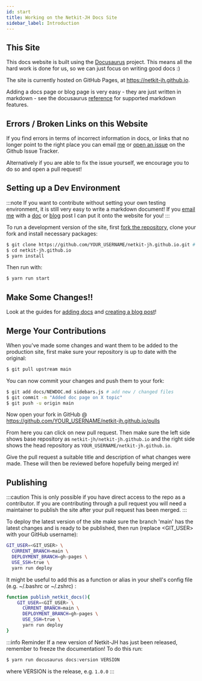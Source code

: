 ```yaml
---
id: start
title: Working on the Netkit-JH Docs Site
sidebar_label: Introduction
---
```


## This Site

This docs website is built using the [Docusaurus](https://v2.docusaurus.io) project. This means all the hard work is done for us, so we can just focus on writing good docs :)

The site is currently hosted on GitHub Pages, at https://netkit-jh.github.io.

Adding a docs page or blog page is very easy - they are just written in markdown - see the docusaurus [reference](https://v2.docusaurus.io/docs/markdown-features/) for supported markdown features.

## Errors / Broken Links on this Website

If you find errors in terms of incorrect information in docs, or links that no longer point to the right place you can email [me](mailto:billy.bromell@warwick.ac.uk) or [open an issue](https://github.com/netkit-jh/netkit-jh.github.io/issues/new) on the Github Issue Tracker.

Alternatively if you are able to fix the issue yourself, we encourage you to do so and open a pull request!

## Setting up a Dev Environment

:::note
If you want to contribute without setting your own testing environment, it is still very easy to write a markdown document! If you [email me](mailto:billy.bromell@warwick.ac.uk) with a [doc](doc) or [blog](blog) post I can put it onto the website for you!
:::

To run a development version of the site, first [fork the repository](https://github.com/netkit-jh/netkit-jh.github.io/fork), clone your fork and install necessary packages:

```bash
$ git clone https://github.com/YOUR_USERNAME/netkit-jh.github.io.git # you can also clone with ssh
$ cd netkit-jh.github.io
$ yarn install
```

Then run with:
```bash
$ yarn run start
```

## Make Some Changes!!

Look at the guides for [adding docs](doc) and [creating a blog post](blog)!

## Merge Your Contributions

When you've made some changes and want them to be added to the production site, first make sure your repository is up to date with the original:

```bash
$ git pull upstream main
```

You can now commit your changes and push them to your fork:
```bash
$ git add docs/NEWDOC.md sidebars.js # add new / changed files
$ git commit -m "Added doc page on X topic"
$ git push -u origin main
```

Now open your fork in GitHub @ https://github.com/YOUR_USERNAME/netkit-jh.github.io/pulls

From here you can click on new pull request. Then make sure the left side shows base repository as `netkit-jh/netkit-jh.github.io` and the right side shows the head repository as `YOUR_USERNAME/netkit-jh.github.io`.

Give the pull request a suitable title and description of what changes were made. These will then be reviewed before hopefully being merged in!

## Publishing

:::caution
This is only possible if you have direct access to the repo as a contributor. If you are contributing through a pull request you will need a maintainer to publish the site after your pull request has been merged.
:::

To deploy the latest version of the site make sure the branch 'main' has the latest changes and is ready to be published, then run (replace <GIT_USER> with your GitHub username):

```bash
GIT_USER=<GIT_USER> \
  CURRENT_BRANCH=main \
  DEPLOYMENT_BRANCH=gh-pages \
  USE_SSH=true \
  yarn run deploy
```

It might be useful to add this as a function or alias in your shell's config file (e.g. ~/.bashrc or ~/.zshrc) :

```bash
function publish_netkit_docs(){
    GIT_USER=<GIT_USER> \
      CURRENT_BRANCH=main \
      DEPLOYMENT_BRANCH=gh-pages \
      USE_SSH=true \
      yarn run deploy
}
```

:::info Reminder
If a new version of Netkit-JH has just been released, remember to freeze the documentation! To do this run:

```bash
$ yarn run docusaurus docs:version VERSION
```

where VERSION is the release, e.g. `1.0.0`
:::
